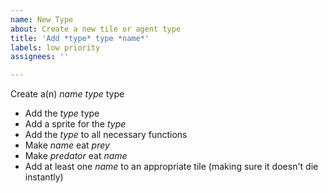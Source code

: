 ```yaml
---
name: New Type
about: Create a new tile or agent type
title: 'Add *type* type *name*'
labels: low priority
assignees: ''

---
```


Create a(n) *name* *type* type

* Add the *type* type
* Add a sprite for the *type*
* Add the *type* to all necessary functions
* Make *name* eat *prey*
* Make *predator* eat *name*
* Add at least one *name* to an appropriate tile (making sure it doesn't die instantly)
